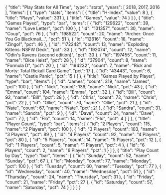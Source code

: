 {
  "title": "Play Stats for All Time",
  "type": "stats",
  "years": [
    2018,
    2017,
    2016
  ],
  "items": [
    {
      "type": "stats",
      "items": [
        {
          "title": "H-Index",
          "value": 8
        },
        {
          "title": "Plays",
          "value": 331
        },
        {
          "title": "Games",
          "value": 74
        }
      ]
    },
    {
      "title": "Games Played",
      "type": "bar",
      "items": [
        {
          "id": "129622",
          "count": 39,
          "name": "Love Letter",
          "pct": 100
        },
        {
          "id": "131357",
          "count": 30,
          "name": "Coup",
          "pct": 76
        },
        {
          "id": "198522",
          "count": 20,
          "name": "Archer: Once You Go Blackmail...",
          "pct": 51
        },
        {
          "id": "12616",
          "count": 18,
          "name": "Zingo!",
          "pct": 46
        },
        {
          "id": "172242",
          "count": 13,
          "name": "Exploding Kittens: NSFW Deck",
          "pct": 33
        },
        {
          "id": "192074",
          "count": 12,
          "name": "Odin's Ravens (second edition)",
          "pct": 30
        },
        {
          "id": "197455",
          "count": 11,
          "name": "Dice Heist",
          "pct": 28
        },
        {
          "id": "37904",
          "count": 8,
          "name": "Formula D",
          "pct": 20
        },
        {
          "id": "194232",
          "count": 7,
          "name": "Rick and Morty: Total Rickall Card Game",
          "pct": 17
        },
        {
          "id": "43443",
          "count": 6,
          "name": "Castle Panic",
          "pct": 15
        }
      ]
    },
    {
      "title": "Games Played by Player",
      "type": "bar",
      "items": [
        {
          "id": "James",
          "count": 319,
          "name": "James",
          "pct": 100
        },
        {
          "id": "Nick",
          "count": 139,
          "name": "Nick",
          "pct": 43
        },
        {
          "id": "Emma",
          "count": 104,
          "name": "Emma",
          "pct": 32
        },
        {
          "id": "Bill",
          "count": 92,
          "name": "Bill",
          "pct": 28
        },
        {
          "id": "Chris",
          "count": 72,
          "name": "Chris",
          "pct": 22
        },
        {
          "id": "Ollie",
          "count": 70,
          "name": "Ollie",
          "pct": 21
        },
        {
          "id": "Nate",
          "count": 67,
          "name": "Nate",
          "pct": 21
        },
        {
          "id": "Sandra",
          "count": 31,
          "name": "Sandra",
          "pct": 9
        },
        {
          "id": "Dave",
          "count": 24,
          "name": "Dave",
          "pct": 7
        },
        {
          "id": "Flo",
          "count": 14,
          "name": "Flo",
          "pct": 4
        }
      ]
    },
    {
      "title": "Player Count",
      "type": "bar",
      "items": [
        {
          "id": "2 Players",
          "count": 115,
          "name": "2 Players",
          "pct": 100
        },
        {
          "id": "3 Players",
          "count": 103,
          "name": "3 Players",
          "pct": 89
        },
        {
          "id": "4 Players",
          "count": 92,
          "name": "4 Players",
          "pct": 80
        },
        {
          "id": "5 Players",
          "count": 14,
          "name": "5 Players",
          "pct": 12
        },
        {
          "id": "1 Players",
          "count": 5,
          "name": "1 Players",
          "pct": 4
        },
        {
          "id": "6 Players",
          "count": 2,
          "name": "6 Players",
          "pct": 1
        }
      ]
    },
    {
      "title": "Play Count by Day",
      "type": "bar",
      "items": [
        {
          "id": "Sunday",
          "count": 52,
          "name": "Sunday",
          "pct": 67
        },
        {
          "id": "Monday",
          "count": 77,
          "name": "Monday",
          "pct": 100
        },
        {
          "id": "Tuesday",
          "count": 60,
          "name": "Tuesday",
          "pct": 77
        },
        {
          "id": "Wednesday",
          "count": 40,
          "name": "Wednesday",
          "pct": 51
        },
        {
          "id": "Thursday",
          "count": 24,
          "name": "Thursday",
          "pct": 31
        },
        {
          "id": "Friday",
          "count": 21,
          "name": "Friday",
          "pct": 27
        },
        {
          "id": "Saturday",
          "count": 57,
          "name": "Saturday",
          "pct": 74
        }
      ]
    }
  ]
}
